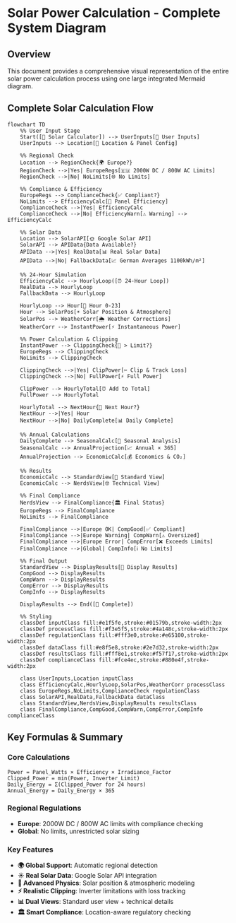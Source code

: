 # Solar Power Calculation - Complete System Diagram

## Overview
This document provides a comprehensive visual representation of the entire solar power calculation process using one large integrated Mermaid diagram.

## Complete Solar Calculation Flow

```mermaid
flowchart TD
    %% User Input Stage
    Start([🚀 Solar Calculator]) --> UserInputs[👤 User Inputs]
    UserInputs --> Location[📍 Location & Panel Config]
    
    %% Regional Check
    Location --> RegionCheck{🌍 Europe?}
    RegionCheck -->|Yes| EuropeRegs[🇪🇺 2000W DC / 800W AC Limits]
    RegionCheck -->|No| NoLimits[🌐 No Limits]
    
    %% Compliance & Efficiency
    EuropeRegs --> ComplianceCheck{✅ Compliant?}
    NoLimits --> EfficiencyCalc[🔧 Panel Efficiency]
    ComplianceCheck -->|Yes| EfficiencyCalc
    ComplianceCheck -->|No| EfficiencyWarn[⚠️ Warning] --> EfficiencyCalc
    
    %% Solar Data
    Location --> SolarAPI[🌞 Google Solar API]
    SolarAPI --> APIData{Data Available?}
    APIData -->|Yes| RealData[📊 Real Solar Data]
    APIData -->|No| FallbackData[📈 German Averages 1100kWh/m²]
    
    %% 24-Hour Simulation
    EfficiencyCalc --> HourlyLoop([⏰ 24-Hour Loop])
    RealData --> HourlyLoop
    FallbackData --> HourlyLoop
    
    HourlyLoop --> Hour[📅 Hour 0-23]
    Hour --> SolarPos[☀️ Solar Position & Atmosphere]
    SolarPos --> WeatherCorr[🌦️ Weather Corrections]
    WeatherCorr --> InstantPower[⚡ Instantaneous Power]
    
    %% Power Calculation & Clipping
    InstantPower --> ClippingCheck{🔌 > Limit?}
    EuropeRegs --> ClippingCheck
    NoLimits --> ClippingCheck
    
    ClippingCheck -->|Yes| ClipPower[✂️ Clip & Track Loss]
    ClippingCheck -->|No| FullPower[⚡ Full Power]
    
    ClipPower --> HourlyTotal[⏰ Add to Total]
    FullPower --> HourlyTotal
    
    HourlyTotal --> NextHour{🔄 Next Hour?}
    NextHour -->|Yes| Hour
    NextHour -->|No| DailyComplete[📊 Daily Complete]
    
    %% Annual Calculations
    DailyComplete --> SeasonalCalc[📅 Seasonal Analysis]
    SeasonalCalc --> AnnualProjection[📈 Annual × 365]
    AnnualProjection --> EconomicCalc[💰 Economics & CO₂]
    
    %% Results
    EconomicCalc --> StandardView[👤 Standard View]
    EconomicCalc --> NerdsView[🤓 Technical View]
    
    %% Final Compliance
    NerdsView --> FinalCompliance{🏛️ Final Status}
    EuropeRegs --> FinalCompliance
    NoLimits --> FinalCompliance
    
    FinalCompliance -->|Europe OK| CompGood[✅ Compliant]
    FinalCompliance -->|Europe Warning| CompWarn[⚠️ Oversized]
    FinalCompliance -->|Europe Error| CompError[❌ Exceeds Limits]
    FinalCompliance -->|Global| CompInfo[ℹ️ No Limits]
    
    %% Final Output
    StandardView --> DisplayResults[📱 Display Results]
    CompGood --> DisplayResults
    CompWarn --> DisplayResults
    CompError --> DisplayResults
    CompInfo --> DisplayResults
    
    DisplayResults --> End([🎉 Complete])
    
    %% Styling
    classDef inputClass fill:#e1f5fe,stroke:#01579b,stroke-width:2px
    classDef processClass fill:#f3e5f5,stroke:#4a148c,stroke-width:2px
    classDef regulationClass fill:#fff3e0,stroke:#e65100,stroke-width:2px
    classDef dataClass fill:#e8f5e8,stroke:#2e7d32,stroke-width:2px
    classDef resultsClass fill:#fff8e1,stroke:#f57f17,stroke-width:2px
    classDef complianceClass fill:#fce4ec,stroke:#880e4f,stroke-width:2px
    
    class UserInputs,Location inputClass
    class EfficiencyCalc,HourlyLoop,SolarPos,WeatherCorr processClass
    class EuropeRegs,NoLimits,ComplianceCheck regulationClass
    class SolarAPI,RealData,FallbackData dataClass
    class StandardView,NerdsView,DisplayResults resultsClass
    class FinalCompliance,CompGood,CompWarn,CompError,CompInfo complianceClass
```

## Key Formulas & Summary

### Core Calculations
```
Power = Panel_Watts × Efficiency × Irradiance_Factor
Clipped_Power = min(Power, Inverter_Limit)
Daily_Energy = Σ(Clipped_Power for 24 hours)
Annual_Energy = Daily_Energy × 365
```

### Regional Regulations
- **Europe**: 2000W DC / 800W AC limits with compliance checking
- **Global**: No limits, unrestricted solar sizing

### Key Features
- **🌍 Global Support**: Automatic regional detection
- **☀️ Real Solar Data**: Google Solar API integration  
- **🔧 Advanced Physics**: Solar position & atmospheric modeling
- **⚡ Realistic Clipping**: Inverter limitations with loss tracking
- **📊 Dual Views**: Standard user view + technical details
- **🏛️ Smart Compliance**: Location-aware regulatory checking

